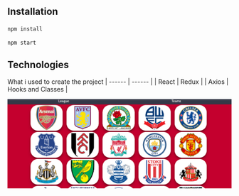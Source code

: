 ## Installation
```sh
npm install
```
```sh
npm start
```

## Technologies

What i used to create the project
| ------ | ------ |
| React | Redux |
| Axios | Hooks and Classes |



![screen](https://github.com/gonnagetapower/fb-task/raw/master/src/assets/Screenshots/TeamPage.png)
